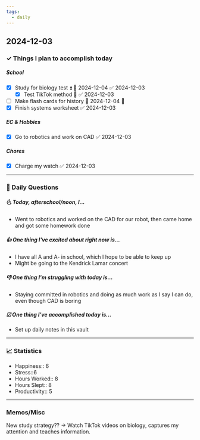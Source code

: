 ```yaml
---
tags:
  - daily
---
```


## 2024-12-03

### ✓ Things I plan to accomplish today
##### School
- [x] Study for biology test ⏫ 📅 2024-12-04 ✅ 2024-12-03
    - [x] Test TikTok method 🔼 ✅ 2024-12-03
- [ ] Make flash cards for history 📅 2024-12-04 🔼 
- [x] Finish systems worksheet ✅ 2024-12-03
##### EC & Hobbies
- [x] Go to robotics and work on CAD ✅ 2024-12-03
#####  Chores
- [x] Charge my watch ✅ 2024-12-03
---

### 📅 Daily Questions

##### 🌜 Today, afterschool/noon, I...

- Went to robotics and worked on the CAD for our robot, then came home and got some homework done

##### 👍 One thing I've excited about right now is...

- I have all A and A- in school, which I hope to be able to keep up
- Might be going to the Kendrick Lamar concert

##### 👎 One thing I'm struggling with today is...

- Staying committed in robotics and doing as much work as I say I can do, even though CAD is boring

##### ☑ One thing I've accomplished today is...

- Set up daily notes in this vault
---
### 📈 Statistics
- Happiness:: 6
- Stress::6
- Hours Worked:: 8
- Hours Slept:: 8
- Productivity:: 5
---
### Memos/Misc

New study strategy?? -> Watch TikTok videos on biology, captures my attention and teaches information. 
